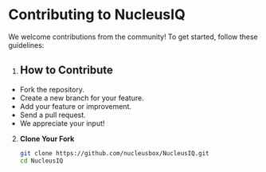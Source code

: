# Contributing to NucleusIQ

We welcome contributions from the community! To get started, follow these guidelines:

1. ## How to Contribute

- Fork the repository.
- Create a new branch for your feature.
- Add your feature or improvement.
- Send a pull request.
- We appreciate your input!

2. **Clone Your Fork**
   ```bash
   git clone https://github.com/nucleusbox/NucleusIQ.git
   cd NucleusIQ
